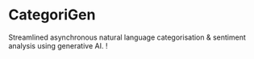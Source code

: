 # CategoriGen
Streamlined asynchronous natural language categorisation & sentiment analysis using generative AI. !
